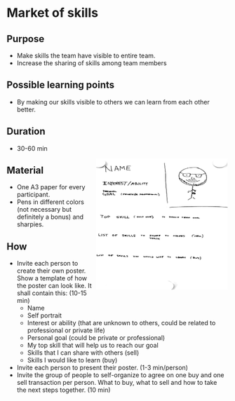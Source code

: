 # Market of skills

## Purpose

-  Make skills the team have visible to entire team.
-  Increase the sharing of skills among team members

## Possible learning points

-  By making our skills visible to others we can learn from each other better.

## Duration

-  30-60 min

<img src="images/graph3.png" align="right" width="300" height="300" >

## Material

-  One A3 paper for every participant.
-  Pens in different colors (not necessary but definitely a bonus) and sharpies.

## How

-  Invite each person to create their own poster. Show a template of how the poster can look like. It shall contain this: (10-15 min)
   -  Name
   -  Self portrait
   -  Interest or ability (that are unknown to others, could be related to professional or private life)
   -  Personal goal (could be private or professional)
   -  My top skill that will help us to reach our goal
   -  Skills that I can share with others (sell)
   -  Skills I would like to learn (buy)
-  Invite each person to present their poster. (1-3 min/person)
-  Invite the group of people to self-organize to agree on one buy and one sell transaction per person. What to buy, what to sell and how to take the next steps together. (10 min)

